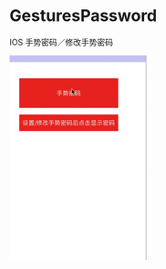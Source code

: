 # GesturesPassword
IOS 手势密码／修改手势密码


![image](https://github.com/zhouzhiqiang1/GesturesPassword/blob/master/GesturesPassword.gif)




